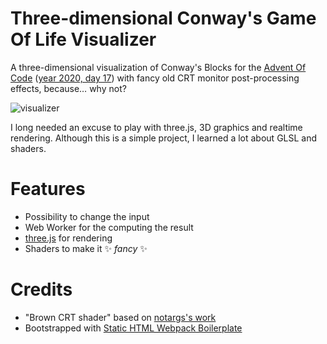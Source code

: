 # Three-dimensional Conway's Game Of Life Visualizer
A three-dimensional visualization of Conway's Blocks for the [Advent Of Code](https://adventofcode.com/) ([year 2020, day 17](https://adventofcode.com/2020/day/17)) with fancy old CRT monitor post-processing effects, because… why not?

![visualizer](cbv-capture.gif)

I long needed an excuse to play with three.js, 3D graphics and realtime rendering.
Although this is a simple project, I learned a lot about GLSL and shaders.

# Features
* Possibility to change the input
* Web Worker for the computing the result
* [three.js](https://threejs.org/) for rendering
* Shaders to make it ✨ *fancy* ✨

# Credits
* "Brown CRT shader" based on [notargs's work](http://wordpress.notargs.com/blog/blog/2016/01/09/unity3dブラウン管風シェーダーを作った/)
* Bootstrapped with [Static HTML Webpack Boilerplate](https://github.com/erickzhao/static-html-webpack-boilerplate/releases)